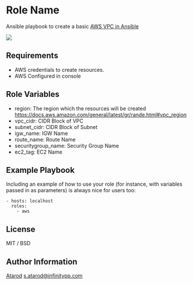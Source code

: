 
Role Name
=========

Ansible playbook to create a basic <a href="https://infinitypp.com/ansible/create-vpc-ansible-aws/">AWS VPC in Ansible</a>


<img src="https://infinitypp.com/wp-content/uploads/2018/04/Untitled-Diagram-2.png">

Requirements
------------

* AWS credentials to create resources.
* AWS Configured in console

Role Variables
--------------

* region: The region which the resources will be created https://docs.aws.amazon.com/general/latest/gr/rande.html#vpc_region
* vpc_cidr: CIDR Block of VPC
* subnet_cidr: CIDR Block of Subnet
* igw_name: IGW Name
* route_name: Route Name
* securitygroup_name: Security Group Name
* ec2_tag: EC2 Name


Example Playbook
----------------

Including an example of how to use your role (for instance, with variables passed in as parameters) is always nice for users too:

    - hosts: localhost
      roles:
        - aws
        

License
-------

MIT / BSD

Author Information
------------------

<a href="https://infinitypp.com">Atarod</a>  <s.atarod@infinitypp.com> 
